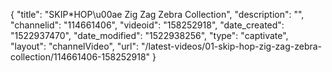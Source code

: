 {
    "title": "SKIP*HOP\u00ae Zig Zag Zebra Collection",
    "description": "",
    "channelid": "114661406",
    "videoid": "158252918",
    "date_created": "1522937470",
    "date_modified": "1522938256",
    "type": "captivate",
    "layout": "channelVideo",
    "url": "\/latest-videos\/01-skip-hop-zig-zag-zebra-collection\/114661406-158252918"
}